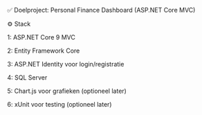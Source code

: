 ✅ Doelproject: Personal Finance Dashboard (ASP.NET Core MVC)

⚙️ Stack

1: ASP.NET Core 9 MVC

2: Entity Framework Core

3: ASP.NET Identity voor login/registratie

4: SQL Server

5: Chart.js voor grafieken (optioneel later)

6: xUnit voor testing (optioneel later)
